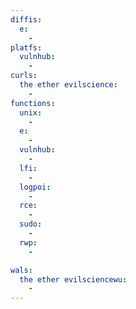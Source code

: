 ```yaml
---
diffis:
  e:
    -
platfs:
  vulnhub:
    -
curls:
  the ether evilscience:
    -
functions:
  unix:
    -
  e:
    -
  vulnhub:
    -
  lfi:
    -
  logpoi:
    -
  rce:
    -
  sudo:
    -
  rwp:
    -

wals:
  the ether evilsciencewu:
    -
---
```

